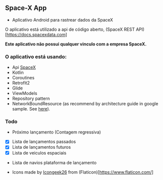 ## Space-X App

 - Aplicativo Android para rastrear dados da SpaceX

O aplicativo está utilizado a api de código aberto, (SpaceX REST API)[https://docs.spacexdata.com]

**Este aplicativo não possui qualquer vinculo com a empresa SpaceX.**

### O aplicativo está usando:

- Api [SpaceX](https://docs.spacexdata.com/)
- Kotlin
- Coroutines
- Retrofit2
- Glide
- ViewModels
- Repository pattern
- NetworkBoundResource (as recommend by architecture guide in google sample. See  [here](https://github.com/googlesamples/android-architecture-components/blob/master/GithubBrowserSample/app/src/main/java/com/android/example/github/repository/NetworkBoundResource.kt)).

### Todo
- Próximo lançamento (Contagem regressiva)
- [x] Lista de lançamentos passados
- [x] Lista de lançamentos futuros
- [x] Lista de veiculos espaciais
- Lista de navios plataforma de lançamento

- Icons made by [Icongeek26](https://www.flaticon.com/authors/icongeek26) from (Flaticon)[https://www.flaticon.com/]
